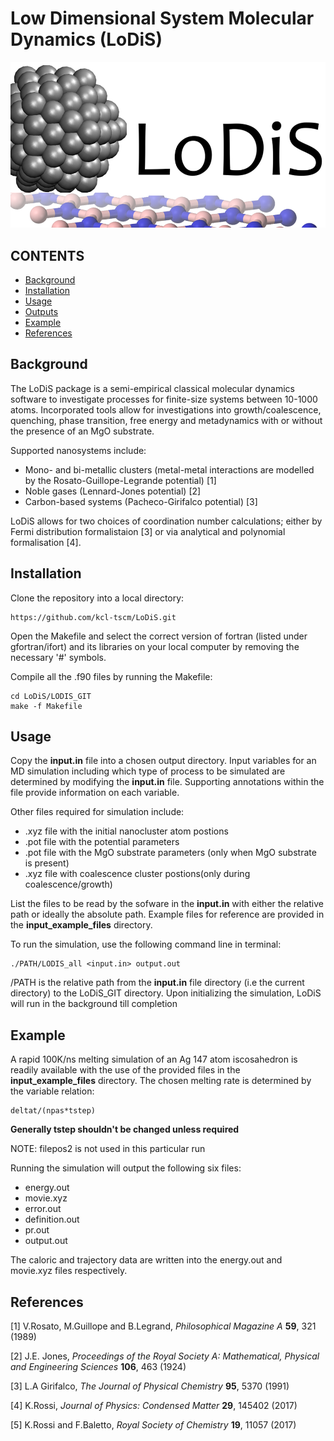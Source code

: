 # Low Dimensional System Molecular Dynamics (LoDiS)

![Lodis Logo](/images/lodislogo.png)

## CONTENTS
* [Background](#background)
* [Installation](#installation)
* [Usage](#usage)
* [Outputs](#outputs)
* [Example](#example)
* [References](#references)

## Background
The LoDiS package is a semi-empirical classical molecular dynamics software to investigate processes for finite-size systems
between 10-1000 atoms. Incorporated tools allow for investigations into growth/coalescence, quenching, phase transition, 
free energy and metadynamics with or without the presence of an MgO substrate. 

Supported nanosystems include:
* Mono- and bi-metallic clusters (metal-metal interactions are modelled by the Rosato-Guillope-Legrande potential) [1]
* Noble gases (Lennard-Jones potential) [2]
* Carbon-based systems (Pacheco-Girifalco potential) [3]

LoDiS allows for two choices of coordination number calculations; either by Fermi distribution formalistaion [3] or 
via analytical and polynomial formalisation [4].

## Installation
Clone the repository into a local directory:
```
https://github.com/kcl-tscm/LoDiS.git
```

Open the Makefile and select the correct version of fortran (listed under gfortran/ifort) and its libraries on your local computer by removing the necessary '#' symbols.

Compile all the .f90 files by running the Makefile:
```
cd LoDiS/LODIS_GIT
make -f Makefile
```

## Usage
Copy the **input.in** file into a chosen output directory.
Input variables for an MD simulation including which type of process to be simulated are determined by modifying the **input.in** file.
Supporting annotations within the file provide information on each variable. 

Other files required for simulation include:  
* .xyz file with the initial nanocluster atom postions 
* .pot file with the potential parameters
* .pot file with the MgO substrate parameters (only when MgO substrate is present)
* .xyz file with coalescence cluster postions(only during coalescence/growth)

List the files to be read by the sofware in the **input.in** with either the relative path or ideally the absolute path.
Example files for reference are provided in the **input_example_files** directory.

To run the simulation, use the following command line in terminal:
```
./PATH/LODIS_all <input.in> output.out
```
/PATH is the relative path from the **input.in** file directory (i.e the current directory) to the LoDiS_GIT directory.
Upon initializing the simulation, LoDiS will run in the background till completion

## Example
A rapid 100K/ns melting simulation of an Ag 147 atom iscosahedron is readily available with the use of the provided files in the **input_example_files** directory.
The chosen melting rate is determined by the variable relation:
```
deltat/(npas*tstep)
```

**Generally tstep shouldn't be changed unless required**

NOTE: filepos2 is not used in this particular run

Running the simulation will output the following six files:
* energy.out
* movie.xyz
* error.out
* definition.out
* pr.out
* output.out

The caloric and trajectory data are written into the energy.out and movie.xyz files respectively.

## References
[1] V.Rosato, M.Guillope and B.Legrand, *Philosophical Magazine A* **59**, 321 (1989)

[2] J.E. Jones, *Proceedings of the Royal Society A: Mathematical, Physical and Engineering Sciences* **106**, 463 (1924)

[3] L.A Girifalco, *The Journal of Physical Chemistry* **95**, 5370 (1991)

[4] K.Rossi, *Journal of Physics: Condensed Matter* **29**, 145402 (2017)

[5] K.Rossi and F.Baletto, *Royal Society of Chemistry* **19**, 11057 (2017)